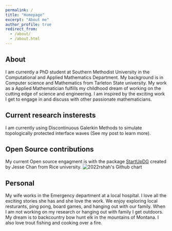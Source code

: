 ```yaml
---
permalink: /
title: "Homepage"
excerpt: "About me"
author_profile: true
redirect_from: 
  - /about/
  - /about.html
---
```


About
----
I am currently a PhD student at Southern Methodist University in the Computational and Applied Mathematics Department. My background is in Computer science and Mathematics from Tarleton State university. My work as a Applied Mathematician fulfills my childhood dream of working on the cutting edge of science and engineering. I am inspired by the exciting work I get to engage in and discuss with other passionate mathematicians. 


Current research insterests
----
I am currently using Discontinuous Galerkin Methods to simulate topologically protected interface waves (See my post to learn more).

Open Source contributions
----
My current Open source engagment is with the package [StartUpDG](https://github.com/jlchan/StartUpDG.jl.git) created by Jesse Chan from Rice university. 
<img src="https://ghchart.rshah.org/masonamccallum" alt="2022rshah's Github chart" />

Personal
----
My wife works in the Emergency department at a local hospital. I love all the exciting stories she has and she love the work. We enjoy exploring local resturants, ping pong, board games, and hanging out with our family. When I am not working on my research or hanging out with family I get outdoors. My dream is to backcountry bow hunt elk in the mountains of Montana. I also love trout fishing and cooking over a fire. 

